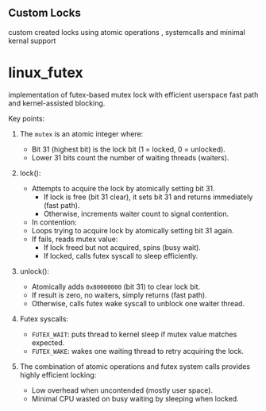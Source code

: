 ## Custom Locks
 custom created locks using atomic operations , systemcalls and minimal kernal support

# linux_futex
   implementation of futex-based mutex lock with efficient userspace fast path and kernel-assisted blocking.
   
  Key points:
  1. The `mutex` is an atomic integer where:
     - Bit 31 (highest bit) is the lock bit (1 = locked, 0 = unlocked).
     - Lower 31 bits count the number of waiting threads (waiters).
 
  2. lock():
     - Attempts to acquire the lock by atomically setting bit 31.
       - If lock is free (bit 31 clear), it sets bit 31 and returns immediately (fast path).
       - Otherwise, increments waiter count to signal contention.
     - In contention:
      - Loops trying to acquire lock by atomically setting bit 31 again.
      - If fails, reads mutex value:
          - If lock freed but not acquired, spins (busy wait).
          - If locked, calls futex syscall to sleep efficiently.

 3. unlock():
     - Atomically adds `0x80000000` (bit 31) to clear lock bit.
      - If result is zero, no waiters, simply returns (fast path).
      - Otherwise, calls futex wake syscall to unblock one waiter thread.

 4. Futex syscalls:
    - `FUTEX_WAIT`: puts thread to kernel sleep if mutex value matches expected.
    - `FUTEX_WAKE`: wakes one waiting thread to retry acquiring the lock.

 5. The combination of atomic operations and futex system calls provides highly efficient locking:
     - Low overhead when uncontended (mostly user space).
     - Minimal CPU wasted on busy waiting by sleeping when locked.

